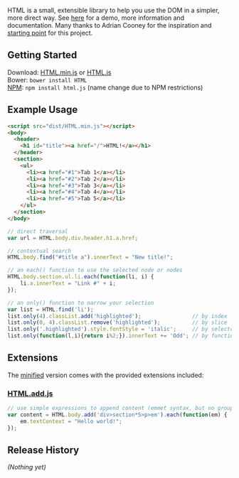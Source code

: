 HTML is a small, extensible library to help you use the DOM in a simpler, more direct way. See [here][home] for a demo, more information and documentation.  Many thanks to Adrian Cooney for the inspiration and [starting point][voyeur] for this project.

[home]: http://nbubna.github.io/HTML
[voyeur]: http://dunxrion.github.io/voyeur.js

## Getting Started

Download: [HTML.min.js][all]  or  [HTML.js][core]  
Bower: `bower install HTML`  
[NPM][npm]: `npm install html.js`  (name change due to NPM restrictions)  

[all]: https://raw.github.com/nbubna/HTML/master/dist/HTML.min.js
[core]: https://raw.github.com/nbubna/HTML/master/src/HTML.js
[npm]: https://npmjs.org/package/html.js

## Example Usage

```html
<script src="dist/HTML.min.js"></script>
<body>
  <header>
    <h1 id="title"><a href="/">HTML!</a></h1>
  </header>
  <section>
    <ul>
      <li><a href="#1">Tab 1</a></li>
      <li><a href="#2">Tab 2</a></li>
      <li><a href="#3">Tab 3</a></li>
      <li><a href="#4">Tab 4</a></li>
      <li><a href="#5">Tab 5</a></li>
    </ul>
  </section>
</body>
```

```js
// direct traversal
var url = HTML.body.div.header.h1.a.href;

// contextual search
HTML.body.find("#title a").innerText = "New title!";

// an each() function to use the selected node or nodes
HTML.body.section.ul.li.each(function(li, i) {
    li.a.innerText = "Link #" + i;
});

// an only() function to narrow your selection
var list = HTML.find('li');
list.only(4).classList.add('highlighted');                // by index
list.only(0, 4).classList.remove('highlighted');          // by slice
list.only('.highlighted').style.fontStyle = 'italic';     // by selector
list.only(function(l,i){return i%2;}).innerText += 'Odd'; // by function
```

## Extensions
The [minified][all] version comes with the provided extensions included:

### [HTML.add.js][add]

[add]: http://raw.github.com/nbubna/HTML/master/src/HTML.add.js

```js
// use simple expressions to append content (emmet syntax, but no grouping or numbering yet)
var content = HTML.body.add('div>section*5>p>em').each(function(em) {
    em.textContext = "Hello world!";
});
```

## Release History
_(Nothing yet)_
